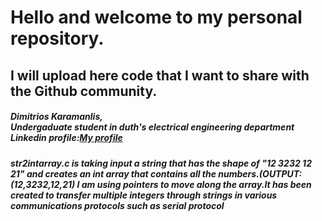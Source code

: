 <h1>Hello and welcome to my personal repository.</h1>
<h2>I will upload here code that I want to share with the Github community.</h2>
<h5>Dimitrios Karamanlis,<br>Undergaduate student in duth's electrical engineering department <br>Linkedin profile:<a href="https://www.linkedin.com/in/dimitrios-karamanlis-0ab391216/">My profile</a></h5>
<h5>str2intarray.c is taking input a string that has the shape of "12 3232 12 21" and creates an int array that contains all the numbers.(OUTPUT:(12,3232,12,21) I am using pointers to move along the array.It has been created to transfer multiple integers through strings in various communications protocols such as serial protocol</h5>
